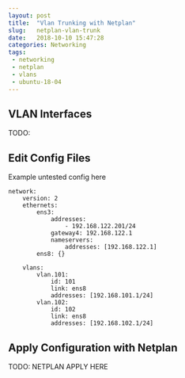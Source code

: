 ```yaml
---
layout: post
title:  "Vlan Trunking with Netplan"
slug:   netplan-vlan-trunk
date:   2018-10-10 15:47:28
categories: Networking
tags: 
 - networking
 - netplan
 - vlans
 - ubuntu-18-04
---
```


## VLAN Interfaces
TODO:


## Edit Config Files
Example untested config here

```
network:
    version: 2
    ethernets:
        ens3:
            addresses: 
                - 192.168.122.201/24
            gateway4: 192.168.122.1
            nameservers:
                addresses: [192.168.122.1]
        ens8: {}

    vlans:
        vlan.101:
            id: 101
            link: ens8
            addresses: [192.168.101.1/24]
        vlan.102:
            id: 102
            link: ens8
            addresses: [192.168.102.1/24]
```


## Apply Configuration with Netplan 

TODO: NETPLAN APPLY HERE

